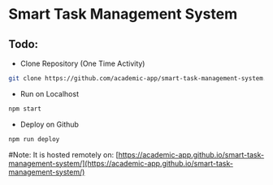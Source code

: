 # Smart Task Management System
## Todo:
* Clone Repository (One Time Activity)
```bash
git clone https://github.com/academic-app/smart-task-management-system.git
```
* Run on Localhost
```bash
npm start
```
* Deploy on Github
```bash
npm run deploy
```
#Note: It is hosted remotely on: [https://academic-app.github.io/smart-task-management-system/](https://academic-app.github.io/smart-task-management-system/)
